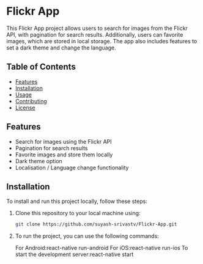 # Flickr App

This Flickr App project allows users to search for images from the Flickr API, with pagination for search results. Additionally, users can favorite images, which are stored in local storage. The app also includes features to set a dark theme and change the language.

## Table of Contents

- [Features](#features)
- [Installation](#installation)
- [Usage](#usage)
- [Contributing](#contributing)
- [License](#license)

## Features

- Search for images using the Flickr API
- Pagination for search results
- Favorite images and store them locally
- Dark theme option
- Localisation / Language change functionality

## Installation

To install and run this project locally, follow these steps:

1. Clone this repository to your local machine using:
   ```bash
   git clone https://github.com/suyash-srivastv/Flickr-App.git
2. To run the project, you can use the following commands:
   
      For Android:react-native run-android
      For iOS:react-native run-ios
      To start the development server:react-native start
